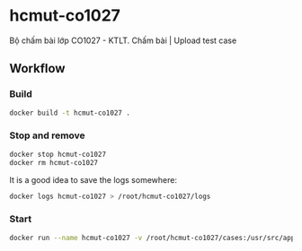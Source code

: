 # hcmut-co1027

Bộ chấm bài lớp CO1027 - KTLT. Chấm bài | Upload test case

## Workflow

### Build

```bash
docker build -t hcmut-co1027 .
```

### Stop and remove

```bash
docker stop hcmut-co1027
docker rm hcmut-co1027
```

It is a good idea to save the logs somewhere:

```bash
docker logs hcmut-co1027 > /root/hcmut-co1027/logs
```

### Start

```bash
docker run --name hcmut-co1027 -v /root/hcmut-co1027/cases:/usr/src/app/cases -v /root/hcmut-co1027/archive:/usr/src/app/archive -d -p 80:8080 --env APP_URI=http://co1027.hoangvvo.com hcmut-co1027
```
